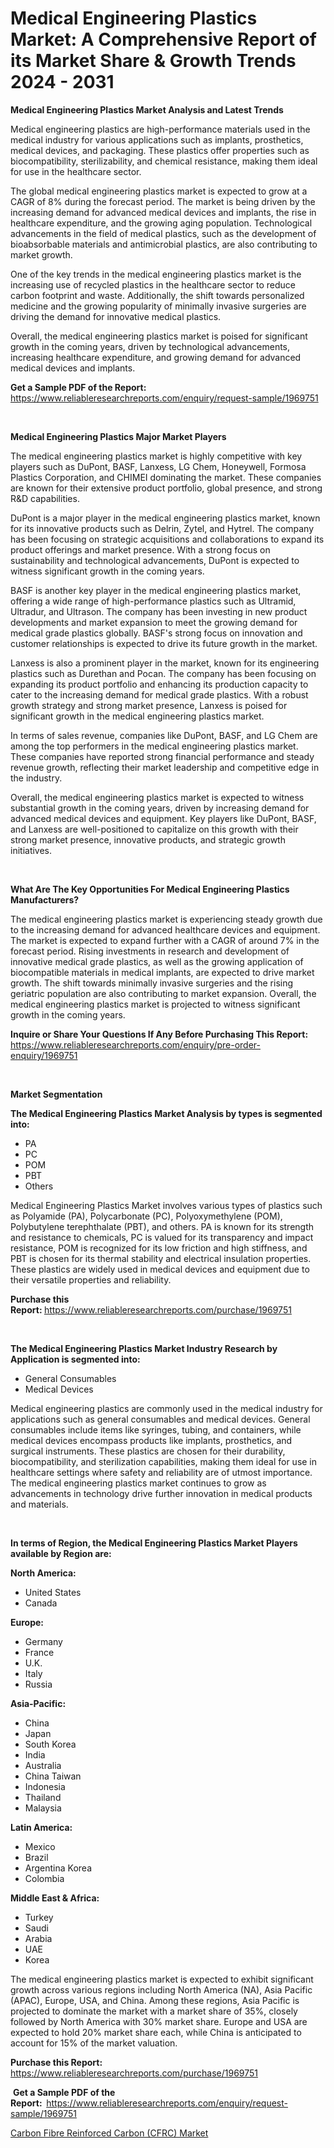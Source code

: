 <p><h1>Medical Engineering Plastics Market: A Comprehensive Report of its Market Share & Growth Trends 2024 - 2031</h1></p><p><strong>Medical Engineering Plastics Market Analysis and Latest Trends</strong></p>
<p><p>Medical engineering plastics are high-performance materials used in the medical industry for various applications such as implants, prosthetics, medical devices, and packaging. These plastics offer properties such as biocompatibility, sterilizability, and chemical resistance, making them ideal for use in the healthcare sector.</p><p>The global medical engineering plastics market is expected to grow at a CAGR of 8% during the forecast period. The market is being driven by the increasing demand for advanced medical devices and implants, the rise in healthcare expenditure, and the growing aging population. Technological advancements in the field of medical plastics, such as the development of bioabsorbable materials and antimicrobial plastics, are also contributing to market growth.</p><p>One of the key trends in the medical engineering plastics market is the increasing use of recycled plastics in the healthcare sector to reduce carbon footprint and waste. Additionally, the shift towards personalized medicine and the growing popularity of minimally invasive surgeries are driving the demand for innovative medical plastics.</p><p>Overall, the medical engineering plastics market is poised for significant growth in the coming years, driven by technological advancements, increasing healthcare expenditure, and growing demand for advanced medical devices and implants.</p></p>
<p><strong>Get a Sample PDF of the Report:&nbsp;</strong> <a href="https://www.reliableresearchreports.com/enquiry/request-sample/1969751">https://www.reliableresearchreports.com/enquiry/request-sample/1969751</a></p>
<p>&nbsp;</p>
<p><strong>Medical Engineering Plastics Major Market Players</strong></p>
<p><p>The medical engineering plastics market is highly competitive with key players such as DuPont, BASF, Lanxess, LG Chem, Honeywell, Formosa Plastics Corporation, and CHIMEI dominating the market. These companies are known for their extensive product portfolio, global presence, and strong R&D capabilities.</p><p>DuPont is a major player in the medical engineering plastics market, known for its innovative products such as Delrin, Zytel, and Hytrel. The company has been focusing on strategic acquisitions and collaborations to expand its product offerings and market presence. With a strong focus on sustainability and technological advancements, DuPont is expected to witness significant growth in the coming years.</p><p>BASF is another key player in the medical engineering plastics market, offering a wide range of high-performance plastics such as Ultramid, Ultradur, and Ultrason. The company has been investing in new product developments and market expansion to meet the growing demand for medical grade plastics globally. BASF's strong focus on innovation and customer relationships is expected to drive its future growth in the market.</p><p>Lanxess is also a prominent player in the market, known for its engineering plastics such as Durethan and Pocan. The company has been focusing on expanding its product portfolio and enhancing its production capacity to cater to the increasing demand for medical grade plastics. With a robust growth strategy and strong market presence, Lanxess is poised for significant growth in the medical engineering plastics market.</p><p>In terms of sales revenue, companies like DuPont, BASF, and LG Chem are among the top performers in the medical engineering plastics market. These companies have reported strong financial performance and steady revenue growth, reflecting their market leadership and competitive edge in the industry.</p><p>Overall, the medical engineering plastics market is expected to witness substantial growth in the coming years, driven by increasing demand for advanced medical devices and equipment. Key players like DuPont, BASF, and Lanxess are well-positioned to capitalize on this growth with their strong market presence, innovative products, and strategic growth initiatives.</p></p>
<p>&nbsp;</p>
<p><strong>What Are The Key Opportunities For Medical Engineering Plastics Manufacturers?</strong></p>
<p><p>The medical engineering plastics market is experiencing steady growth due to the increasing demand for advanced healthcare devices and equipment. The market is expected to expand further with a CAGR of around 7% in the forecast period. Rising investments in research and development of innovative medical grade plastics, as well as the growing application of biocompatible materials in medical implants, are expected to drive market growth. The shift towards minimally invasive surgeries and the rising geriatric population are also contributing to market expansion. Overall, the medical engineering plastics market is projected to witness significant growth in the coming years.</p></p>
<p><strong>Inquire or Share Your Questions If Any Before Purchasing This Report:</strong> <a href="https://www.reliableresearchreports.com/enquiry/pre-order-enquiry/1969751">https://www.reliableresearchreports.com/enquiry/pre-order-enquiry/1969751</a></p>
<p>&nbsp;</p>
<p><strong>Market Segmentation</strong></p>
<p><strong>The Medical Engineering Plastics Market Analysis by types is segmented into:</strong></p>
<p><ul><li>PA</li><li>PC</li><li>POM</li><li>PBT</li><li>Others</li></ul></p>
<p><p>Medical Engineering Plastics Market involves various types of plastics such as Polyamide (PA), Polycarbonate (PC), Polyoxymethylene (POM), Polybutylene terephthalate (PBT), and others. PA is known for its strength and resistance to chemicals, PC is valued for its transparency and impact resistance, POM is recognized for its low friction and high stiffness, and PBT is chosen for its thermal stability and electrical insulation properties. These plastics are widely used in medical devices and equipment due to their versatile properties and reliability.</p></p>
<p><strong>Purchase this Report:&nbsp;</strong><a href="https://www.reliableresearchreports.com/purchase/1969751">https://www.reliableresearchreports.com/purchase/1969751</a></p>
<p>&nbsp;</p>
<p><strong>The Medical Engineering Plastics Market Industry Research by Application is segmented into:</strong></p>
<p><ul><li>General Consumables</li><li>Medical Devices</li></ul></p>
<p><p>Medical engineering plastics are commonly used in the medical industry for applications such as general consumables and medical devices. General consumables include items like syringes, tubing, and containers, while medical devices encompass products like implants, prosthetics, and surgical instruments. These plastics are chosen for their durability, biocompatibility, and sterilization capabilities, making them ideal for use in healthcare settings where safety and reliability are of utmost importance. The medical engineering plastics market continues to grow as advancements in technology drive further innovation in medical products and materials.</p></p>
<p>&nbsp;</p>
<p><strong>In terms of Region, the Medical Engineering Plastics Market Players available by Region are:</strong></p>
<p>
    <p> <strong> North America: </strong>
        <ul>
            <li>United States</li>
            <li>Canada</li>
        </ul>
        </p> 
    <p> <strong> Europe: </strong>
        <ul>
            <li>Germany</li>
            <li>France</li>
            <li>U.K.</li>
            <li>Italy</li>
            <li>Russia</li>
        </ul>
        </p> 
    <p> <strong> Asia-Pacific: </strong>
        <ul>
            <li>China</li>
            <li>Japan</li>
            <li>South Korea</li>
            <li>India</li>
            <li>Australia</li>
            <li>China Taiwan</li>
            <li>Indonesia</li>
            <li>Thailand</li>
            <li>Malaysia</li>
        </ul>
        </p> 
    <p> <strong> Latin America: </strong>
        <ul>
            <li>Mexico</li>
            <li>Brazil</li>
            <li>Argentina Korea</li>
            <li>Colombia</li>
        </ul>
        </p> 
    <p> <strong> Middle East & Africa: </strong>
        <ul>
            <li>Turkey</li>
            <li>Saudi</li>
            <li>Arabia</li>
            <li>UAE</li>
            <li>Korea</li>
        </ul>
    </p>
    </p>
<p><p>The medical engineering plastics market is expected to exhibit significant growth across various regions including North America (NA), Asia Pacific (APAC), Europe, USA, and China. Among these regions, Asia Pacific is projected to dominate the market with a market share of 35%, closely followed by North America with 30% market share. Europe and USA are expected to hold 20% market share each, while China is anticipated to account for 15% of the market valuation.</p></p>
<p><strong>Purchase this Report: </strong><a href="https://www.reliableresearchreports.com/purchase/1969751">https://www.reliableresearchreports.com/purchase/1969751</a></p>
<p>&nbsp;<strong>Get a Sample PDF of the Report:&nbsp;&nbsp;</strong><a href="https://www.reliableresearchreports.com/enquiry/request-sample/1969751">https://www.reliableresearchreports.com/enquiry/request-sample/1969751</a></p>
<p><strong></strong></p>
<p><p><a href="https://github.com/Angelnienowdseej3e45z3p8c/Market-Research-Report-List-1/blob/main/carbon-fibre-reinforced-carbon-cfrc-market.md">Carbon Fibre Reinforced Carbon (CFRC) Market</a></p></p>